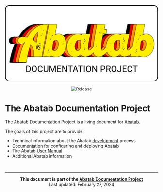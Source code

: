 <!-- u240227 -->

<div align="center">

![](.github/resources/images/logos/abatab-documentation-project-logo.png)


  ![Release](https://img.shields.io/badge/release-24.2-brightgreen?style=flat)

</div>

# The Abatab Documentation Project

The Abatab Documentation Project is a living document for [Abatab](https://github.com/spectrum-health-systems/Abatab).

The goals of this project are to provide:

* Technical information about the Abatab [development](/Develop/README.md) process
* Documentation for [configuring](/Configure/README.md) and [deploying](/Deploy/README.md) Abatab
* The Abatab [User Manual](/Manual/README.md)
* Additional Abatab information

<!-- This footer should be at the bottom of Abatab Documentation Project pages. -->

<br>

***

<div align="center">

<b>This document is part of the
[Abatab Documentation Project](https://github.com/spectrum-health-systems/Abatab-Documentation-Project)</b><br>
Last updated: February 27, 2024<br>

</div>
